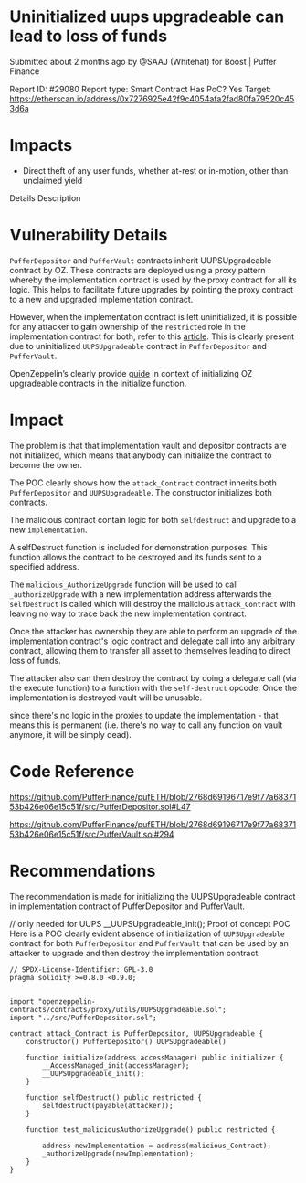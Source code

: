 # Uninitialized uups upgradeable can lead to loss of funds
Submitted about 2 months ago by @SAAJ (Whitehat) for Boost | Puffer Finance

Report ID: #29080
Report type: Smart Contract
Has PoC? Yes
Target: https://etherscan.io/address/0x7276925e42f9c4054afa2fad80fa79520c453d6a

# Impacts
- Direct theft of any user funds, whether at-rest or in-motion, other than unclaimed yield

Details
Description

# Vulnerability Details
`PufferDepositor` and `PufferVault` contracts inherit UUPSUpgradeable contract by OZ. These contracts are deployed using a proxy pattern whereby the implementation contract is used by the proxy contract for all its logic. This helps to facilitate future upgrades by pointing the proxy contract to a new and upgraded implementation contract.

However, when the implementation contract is left uninitialized, it is possible for any attacker to gain ownership of the `restricted` role in the implementation contract for both, refer to this [article](https://jordaniza.com/posts/upgradeable-contracts/). This is clearly present due to uninitialized `UUPSUpgradeable` contract in `PufferDepositor` and `PufferVault`.

OpenZeppelin’s clearly provide [guide](https://docs.openzeppelin.com/contracts/5.x/upgradeable#usage) in context of initializing OZ upgradeable contracts in the initialize function.

# Impact
The problem is that that implementation vault and depositor contracts are not initialized, which means that anybody can initialize the contract to become the owner.

The POC clearly shows how the `attack_Contract` contract inherits both `PufferDepositor` and `UUPSUpgradeable`. The constructor initializes both contracts.

The malicious contract contain logic for both `selfdestruct` and upgrade to a new `implementation`.

A selfDestruct function is included for demonstration purposes. This function allows the contract to be destroyed and its funds sent to a specified address.

The `malicious_AuthorizeUpgrade` function will be used to call `_authorizeUpgrade` with a new implementation address afterwards the `selfDestruct` is called which will destroy the malicious `attack_Contract` with leaving no way to trace back the new implementation contract.

Once the attacker has ownership they are able to perform an upgrade of the implementation contract's logic contract and delegate call into any arbitrary contract, allowing them to transfer all asset to themselves leading to direct loss of funds.

The attacker also can then destroy the contract by doing a delegate call (via the execute function) to a function with the `self-destruct` opcode. Once the implementation is destroyed vault will be unusable.

since there's no logic in the proxies to update the implementation - that means this is permanent (i.e. there's no way to call any function on vault anymore, it will be simply dead).

# Code Reference
https://github.com/PufferFinance/pufETH/blob/2768d69196717e9f77a6837153b426e06e15c51f/src/PufferDepositor.sol#L47

https://github.com/PufferFinance/pufETH/blob/2768d69196717e9f77a6837153b426e06e15c51f/src/PufferVault.sol#294

# Recommendations
The recommendation is made for initializing the UUPSUpgradeable contract in implementation contract of PufferDepositor and PufferVault.

// only needed for UUPS
 __UUPSUpgradeable_init();
Proof of concept
POC
Here is a POC clearly evident absence of initialization of `UUPSUpgradeable` contract for both `PufferDepositor` and `PufferVault` that can be used by an attacker to upgrade and then destroy the implementation contract.

```
// SPDX-License-Identifier: GPL-3.0
pragma solidity >=0.8.0 <0.9.0;


import "openzeppelin-contracts/contracts/proxy/utils/UUPSUpgradeable.sol";
import "../src/PufferDepositor.sol";

contract attack_Contract is PufferDepositor, UUPSUpgradeable {
    constructor() PufferDepositor() UUPSUpgradeable()

    function initialize(address accessManager) public initializer {
        __AccessManaged_init(accessManager);
        __UUPSUpgradeable_init();
    }

    function selfDestruct() public restricted {
        selfdestruct(payable(attacker));
    }

    function test_maliciousAuthorizeUpgrade() public restricted {

        address newImplementation = address(malicious_Contract);
        _authorizeUpgrade(newImplementation);
    }
}
```
